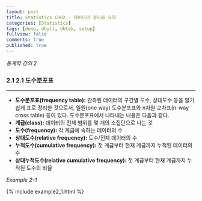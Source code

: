 ```yaml
---
layout: post
title: Statistics CH02 - 데이터의 정리와 요약
categories: [Statistics]
tags: [demo, dbyll, dbtek, setup]
fullview: false
comments: true
published: true
---
```

*통계학 강의 2*



### 2.1	2.1	도수분포표
---
*	**도수분포표(frequency table):** 관측된 데이터의 구간별 도수, 상대도수 등을 알기 쉽게 표로 정리한 것으로서, 일원(one way) 도수분포표와 n차원 교차표(n-way cross table) 등이 있다. 도수분포표에서 나타내는 내용은 다음과 같다.
  * **계급(class):** 데이터의 전체 범위를 몇 개의 소집단으로 나눈 것
  *	**도수(frequency):** 각 계급에 속하는 데이터의 수
  *	**상대도수(relative frequency):** 도수/전체 데이터의 수
  * **누적도수(cumulative frequency):** 첫 계급부터 현재 계급까지 누적된 데이터의 수
  *	**상대누적도수(relative cumulative frequency):** 첫 계급부터 현재 계급까지 누적된 도수의 비율


*Example 2-1*

{% include example2_1.html %} 
